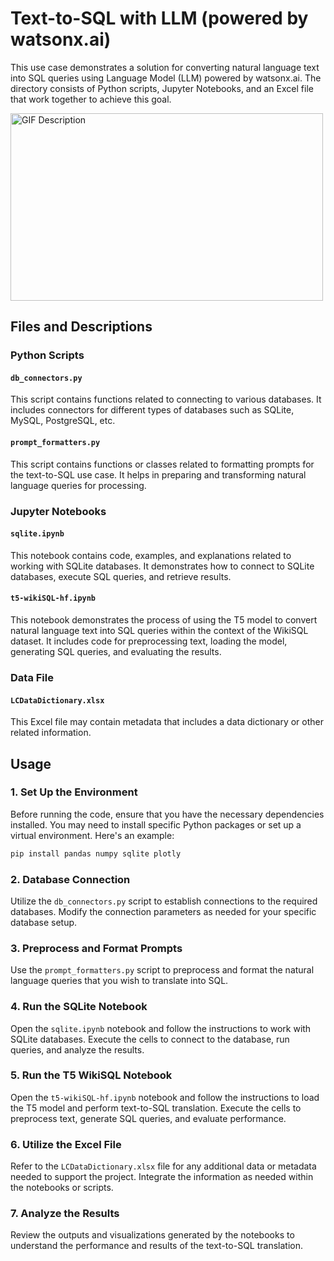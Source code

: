 # Text-to-SQL with LLM (powered by watsonx.ai)

This use case demonstrates a solution for converting natural language text into SQL queries using Language Model (LLM) powered by watsonx.ai. The directory consists of Python scripts, Jupyter Notebooks, and an Excel file that work together to achieve this goal.

<img src="https://media.giphy.com/media/v1.Y2lkPTc5MGI3NjExZmJkcnc5MndjcWVjdTU4dnFoZXVhdzYxY3lhdXR5aW1qNW52MGUzMSZlcD12MV9pbnRlcm5hbF9naWZfYnlfaWQmY3Q9Zw/b4Y1nmTCFv4fjnH745/giphy.gif" alt="GIF Description" width="500" height="300">


## Files and Descriptions

### Python Scripts

#### `db_connectors.py`

This script contains functions related to connecting to various databases. It includes connectors for different types of databases such as SQLite, MySQL, PostgreSQL, etc.

#### `prompt_formatters.py`

This script contains functions or classes related to formatting prompts for the text-to-SQL use case. It helps in preparing and transforming natural language queries for processing.

### Jupyter Notebooks

#### `sqlite.ipynb`

This notebook contains code, examples, and explanations related to working with SQLite databases. It demonstrates how to connect to SQLite databases, execute SQL queries, and retrieve results.

#### `t5-wikiSQL-hf.ipynb`

This notebook demonstrates the process of using the T5 model to convert natural language text into SQL queries within the context of the WikiSQL dataset. It includes code for preprocessing text, loading the model, generating SQL queries, and evaluating the results.

### Data File

#### `LCDataDictionary.xlsx`

This Excel file may contain metadata that includes a data dictionary or other related information.

## Usage

### 1. Set Up the Environment

Before running the code, ensure that you have the necessary dependencies installed. You may need to install specific Python packages or set up a virtual environment. Here's an example:

```bash
pip install pandas numpy sqlite plotly
```

### 2. Database Connection

Utilize the `db_connectors.py` script to establish connections to the required databases. Modify the connection parameters as needed for your specific database setup.

### 3. Preprocess and Format Prompts

Use the `prompt_formatters.py` script to preprocess and format the natural language queries that you wish to translate into SQL.

### 4. Run the SQLite Notebook

Open the `sqlite.ipynb` notebook and follow the instructions to work with SQLite databases. Execute the cells to connect to the database, run queries, and analyze the results.

### 5. Run the T5 WikiSQL Notebook

Open the `t5-wikiSQL-hf.ipynb` notebook and follow the instructions to load the T5 model and perform text-to-SQL translation. Execute the cells to preprocess text, generate SQL queries, and evaluate performance.

### 6. Utilize the Excel File

Refer to the `LCDataDictionary.xlsx` file for any additional data or metadata needed to support the project. Integrate the information as needed within the notebooks or scripts.

### 7. Analyze the Results

Review the outputs and visualizations generated by the notebooks to understand the performance and results of the text-to-SQL translation.

